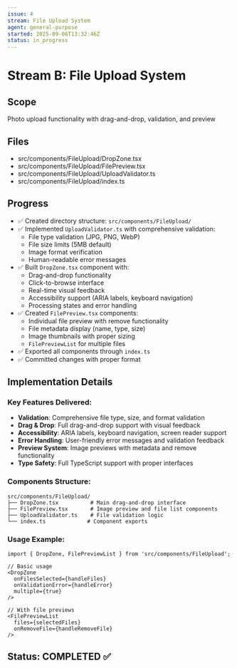 ```yaml
---
issue: 4
stream: File Upload System
agent: general-purpose
started: 2025-09-06T13:32:46Z
status: in_progress
---
```


# Stream B: File Upload System

## Scope
Photo upload functionality with drag-and-drop, validation, and preview

## Files
- src/components/FileUpload/DropZone.tsx
- src/components/FileUpload/FilePreview.tsx
- src/components/FileUpload/UploadValidator.ts
- src/components/FileUpload/index.ts

## Progress
- ✅ Created directory structure: `src/components/FileUpload/`
- ✅ Implemented `UploadValidator.ts` with comprehensive validation:
  - File type validation (JPG, PNG, WebP)
  - File size limits (5MB default)
  - Image format verification
  - Human-readable error messages
- ✅ Built `DropZone.tsx` component with:
  - Drag-and-drop functionality
  - Click-to-browse interface
  - Real-time visual feedback
  - Accessibility support (ARIA labels, keyboard navigation)
  - Processing states and error handling
- ✅ Created `FilePreview.tsx` components:
  - Individual file preview with remove functionality
  - File metadata display (name, type, size)
  - Image thumbnails with proper sizing
  - `FilePreviewList` for multiple files
- ✅ Exported all components through `index.ts`
- ✅ Committed changes with proper format

## Implementation Details

### Key Features Delivered:
- **Validation**: Comprehensive file type, size, and format validation
- **Drag & Drop**: Full drag-and-drop support with visual feedback
- **Accessibility**: ARIA labels, keyboard navigation, screen reader support
- **Error Handling**: User-friendly error messages and validation feedback
- **Preview System**: Image previews with metadata and remove functionality
- **Type Safety**: Full TypeScript support with proper interfaces

### Components Structure:
```
src/components/FileUpload/
├── DropZone.tsx          # Main drag-and-drop interface
├── FilePreview.tsx       # Image preview and file list components
├── UploadValidator.ts    # File validation logic
└── index.ts             # Component exports
```

### Usage Example:
```tsx
import { DropZone, FilePreviewList } from 'src/components/FileUpload';

// Basic usage
<DropZone 
  onFilesSelected={handleFiles}
  onValidationError={handleError}
  multiple={true}
/>

// With file previews
<FilePreviewList 
  files={selectedFiles}
  onRemoveFile={handleRemoveFile}
/>
```

## Status: COMPLETED ✅